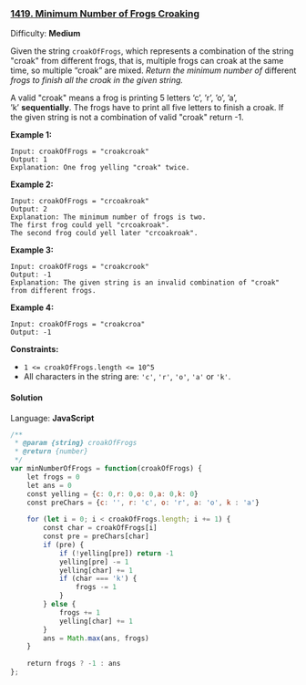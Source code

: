 ### [1419\. Minimum Number of Frogs Croaking](https://leetcode.com/problems/minimum-number-of-frogs-croaking/)

Difficulty: **Medium**


Given the string `croakOfFrogs`, which represents a combination of the string "croak" from different frogs, that is, multiple frogs can croak at the same time, so multiple “croak” are mixed. _Return the minimum number of_ different _frogs to finish all the croak in the given string._

A valid "croak" means a frog is printing 5 letters ‘c’, ’r’, ’o’, ’a’, ’k’ **sequentially**. The frogs have to print all five letters to finish a croak. If the given string is not a combination of valid "croak" return -1.

**Example 1:**

```
Input: croakOfFrogs = "croakcroak"
Output: 1 
Explanation: One frog yelling "croak" twice.
```

**Example 2:**

```
Input: croakOfFrogs = "crcoakroak"
Output: 2 
Explanation: The minimum number of frogs is two. 
The first frog could yell "crcoakroak".
The second frog could yell later "crcoakroak".
```

**Example 3:**

```
Input: croakOfFrogs = "croakcrook"
Output: -1
Explanation: The given string is an invalid combination of "croak" from different frogs.
```

**Example 4:**

```
Input: croakOfFrogs = "croakcroa"
Output: -1
```

**Constraints:**

*   `1 <= croakOfFrogs.length <= 10^5`
*   All characters in the string are: `'c'`, `'r'`, `'o'`, `'a'` or `'k'`.


#### Solution

Language: **JavaScript**

```javascript
/**
 * @param {string} croakOfFrogs
 * @return {number}
 */
var minNumberOfFrogs = function(croakOfFrogs) {
    let frogs = 0
    let ans = 0
    const yelling = {c: 0,r: 0,o: 0,a: 0,k: 0}
    const preChars = {c: '', r: 'c', o: 'r', a: 'o', k : 'a'}
    
    for (let i = 0; i < croakOfFrogs.length; i += 1) {
        const char = croakOfFrogs[i]
        const pre = preChars[char]
        if (pre) {
            if (!yelling[pre]) return -1
            yelling[pre] -= 1
            yelling[char] += 1
            if (char === 'k') {
                frogs -= 1
            }
        } else {
            frogs += 1
            yelling[char] += 1
        }
        ans = Math.max(ans, frogs)
    }
    
    return frogs ? -1 : ans
};
```